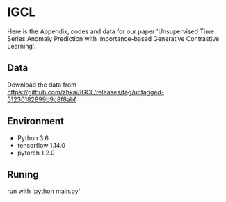 # IGCL
Here is the Appendix, codes and data for our paper 'Unsupervised Time Series Anomaly Prediction with Importance-based Generative Contrastive Learning'.

## Data
Download the data from https://github.com/zhkai/IGCL/releases/tag/untagged-51230182899b9c8f8abf

## Environment 
-  Python                    3.6
-  tensorflow                1.14.0
-  pytorch                   1.2.0

## Runing
run with 'python main.py'
